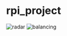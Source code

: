 # rpi_project

![radar](https://user-images.githubusercontent.com/23645514/47135089-06057000-d2ea-11e8-81b7-8ce27ef3593c.jpg)
![balancing](https://user-images.githubusercontent.com/23645514/47135091-06057000-d2ea-11e8-83de-bee8aba274ea.jpg)
